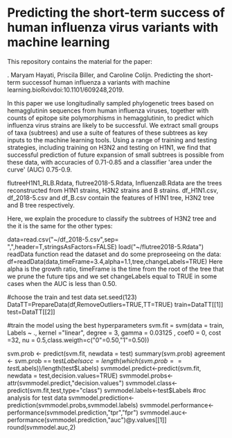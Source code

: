 # Predicting the short-term success of human influenza virus variants with machine learning
This repository contains the material for the paper:

  . Maryam Hayati, Priscila Biller, and Caroline Colijn. Predicting the short-term successof human influenza a variants with machine learning.bioRxivdoi:10.1101/609248,2019.
  
  In this paper we use longitudinally sampled phylogenetic trees based on hemagglutinin sequences from human influenza viruses, together with counts of epitope site polymorphisms in hemagglutinin,  to predict which influenza virus strains are likely to be successful.  We extract small groups of taxa (subtrees) and use a suite of features of these subtrees as key inputs to the machine learning tools. Using a range of training and testing strategies, including training on H3N2 and testing on H1N1, we find that successful prediction of future expansion of small subtrees is possible from these data, with accuracies of 0.71-0.85 and a classifier 'area under the curve' (AUC) 0.75-0.9.
  
  
  flutreeH1N1_RLB.Rdata, flutree2018-5.Rdata, InfluenzaB.Rdata are the trees reconstructed from H1N1 strains, H3N2 strains and B strains. 
  df_H1N1.csv, df_2018-5.csv and df_B.csv contain the features of H1N1 tree, H3N2 tree and B tree respectively.
  
  Here, we explain the procedure to classify the subtrees of H3N2 tree and the it is the same for the other types:
  
  data=read.csv("~/df_2018-5.csv",sep= ",",header=T,stringsAsFactors=FALSE)
  load("~/flutree2018-5.Rdata")
  readData function read the dataset and do some preproseeing on the data:
  df=readData(data,timeFrame=3.4,alpha=1.1,tree,changeLabels=TRUE)
    Here alpha is the growth ratio, timeFrame is the time from the root of the tree that we prune the future tips and we set changeLabels equal to TRUE in some cases when the AUC is less than 0.50.
    
   #choose the train and test data
  set.seed(123)
  DataTT=PrepareData(df,RemoveOutliers=TRUE,TT=TRUE)
  train=DataTT[[1]]
  test=DataTT[[2]]
  
  #train the model using the best hyperparameters
  svm.fit = svm(data = train, Labels ~ .,
              kernel ="linear", degree = 3, gamma =   0.03125 , 
              coef0 = 0, cost =32, nu = 0.5,class.weigth=c("0"=0.50,"1"=0.50))
              
  svm.prob <- predict(svm.fit, newdata = test)
  summary(svm.prob)
  agreement <- svm.prob == test$Labels
  acc=length(which(svm.prob == test$Labels))/length(test$Labels)
  svmmodel.predict<-predict(svm.fit, newdata = test,decision.values=TRUE)
  svmmodel.probs<-attr(svmmodel.predict,"decision.values")
  svmmodel.class<-predict(svm.fit,test,type="class")
  svmmodel.labels<-test$Labels
  #roc analysis for test data
  svmmodel.prediction<-prediction(svmmodel.probs,svmmodel.labels)
  svmmodel.performance<-performance(svmmodel.prediction,"tpr","fpr")
  svmmodel.auc<-performance(svmmodel.prediction,"auc")@y.values[[1]]
  round(svmmodel.auc,2)
  
